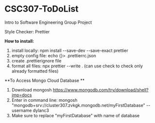# CSC307-ToDoList
Intro to Software Engineering Group Project

Style Checker: Prettier

**How to install:**
1. install locally: npm install --save-dev --save-exact prettier
2. empty config file: echo {}> .prettierrc.json
3. create .prettierignore file
4. format all files: npx prettier --write . (can use check to check only already formatted files)

**To Access Mongo Cloud Database **
1. Download mongosh https://www.mongodb.com/try/download/shell?jmp=docs
2. Enter in command line: mongosh "mongodb+srv://cluster307.zvkgk.mongodb.net/myFirstDatabase" --username dylanc3
3. Make sure to replace "myFirstDatabase" with name of database
